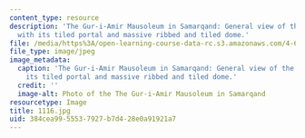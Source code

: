 ```yaml
---
content_type: resource
description: 'The Gur-i-Amir Mausoleum in Samarqand: General view of the mausoleum
  with its tiled portal and massive ribbed and tiled dome.'
file: /media/https%3A/open-learning-course-data-rc.s3.amazonaws.com/4-614-religious-architecture-and-islamic-cultures-fall-2002/384cea9955537927b7d428e0a91921a7_1116.jpg
file_type: image/jpeg
image_metadata:
  caption: 'The Gur-i-Amir Mausoleum in Samarqand: General view of the mausoleum with
    its tiled portal and massive ribbed and tiled dome.'
  credit: ''
  image-alt: Photo of the The Gur-i-Amir Mausoleum in Samarqand
resourcetype: Image
title: 1116.jpg
uid: 384cea99-5553-7927-b7d4-28e0a91921a7
---
```

